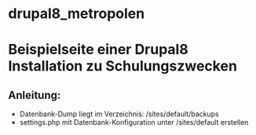 # drupal8_metropolen
<H1>Beispielseite einer Drupal8 Installation zu Schulungszwecken</h1>

<h2>Anleitung:</h2>
<ul>
<li>Datenbank-Dump liegt im Verzeichnis: /sites/default/backups</li>
<li>settings.php mit Datenbank-Konfiguration unter /sites/default erstellen</li>
</ul>

